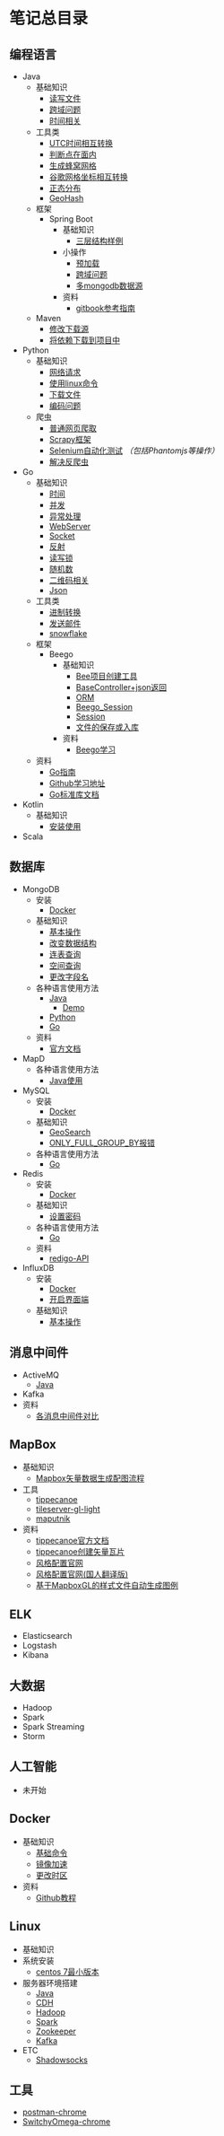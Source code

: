 # 笔记总目录

## 编程语言
- Java
    - 基础知识
        - [读写文件](/Language/Java/Use/ReadFile.md)
        - [跨域问题](/Language/Java/Use/CrossOrigin.md)
        - [时间相关](/Language/Java/Use/Time.md)
    - 工具类
        - [UTC时间相互转换](/Language/Java/Utils/UTCTransform.md)
        - [判断点在面内](/Language/Java/Utils/GeometyMethod.md)
        - [生成蜂窝网格](/Language/Java/Utils/HoneyComb.md)
        - [谷歌网格坐标相互转换](/Language/Java/Utils/GoogleGrid.md)
        - [正态分布](/Language/Java/Utils/NormalDistribution.md)
        - [GeoHash](/Language/Java/Utils/GeoHash.md)
    - 框架
        - Spring Boot
            - 基础知识
                - [三层结构样例](/Language/Java/Frame/SpringBoot/Structure.md)
            - 小操作
                - [预加载](/Language/Java/Frame/SpringBoot/Preloading.md)
                - [跨域问题](/Language/Java/Frame/SpringBoot/CrossOrigin.md)
                - [多mongodb数据源](/Language/Java/Frame/SpringBoot/MultipleMongoDBDataSource.md)
            - 资料
                - [gitbook参考指南](https://www.gitbook.com/book/qbgbook/spring-boot-reference-guide-zh/details)
    - Maven
        - [修改下载源](/Language/Java/Use/Maven/ChangeSource.md)
        - [将依赖下载到项目中](/Language/Java/Use/Maven/DependenceInProject.md)
- Python
    - 基础知识
        - [网络请求](/Language/Python/Use/Net.md)
        - [使用linux命令](/Language/Python/Use/Linux.md)
        - [下载文件](/Language/Python/Use/DownloadPicture.md)
        - [编码问题](/Language/Python/Use/Encoded.md)
    - 爬虫
        - [普通网页爬取](/Language/Python/Spider/Normal.md)
        - [Scrapy框架](/Language/Python/Spider/Scrapy.md)
        - [Selenium自动化测试](/Language/Python/Spider/Selenium.md) *（包括Phantomjs等操作）*
        - [解决反爬虫](/Language/Python/Spider/AntiSpider.md)
- Go
    - 基础知识
        - [时间](/Language/Go/Use/Time.md)
        - [并发](/Language/Go/Use/Goroutine.md)
        - [异常处理](/Language/Go/Use/Exception.md)
        - [WebServer](/Language/Go/Use/WebServer.md)
        - [Socket](/Language/Go/Use/Socket.md)
        - [反射](/Language/Go/Use/Reflect.md)
        - [读写锁](/Language/Go/Use/Lock.md)
        - [随机数](/Language/Go/Use/Rand.md)
        - [二维码相关](/Language/Go/Use/QRCode.md)
        - [Json](/Language/Go/Use/Json.md)
    - 工具类
        - [进制转换](/Language/Go/Utils/Binary.md)
        - [发送邮件](/Language/Go/Utils/Email.md)
        - [snowflake](/Language/Go/Utils/Snowflake.md)
    - 框架
        - Beego
            - 基础知识
                - [Bee项目创建工具](/Language/Go/Frame/Beego/Bee.md)
                - [BaseController+json返回](/Language/Go/Frame/Beego/Base&Json.md)
                - [ORM](/Language/Go/Frame/Beego/ORM.md)
                - [Beego_Session](/Language/Go/Frame/Beego/BeegoSession.md)
                - [Session](/Language/Go/Frame/Beego/Session.md)
                - [文件的保存或入库](/Language/Go/Frame/Beego/File.md)
            - 资料
                - [Beego学习](https://beego.me/docs/intro/)
    - 资料
        - [Go指南](http://tour.studygolang.com/basics/1)
        - [Github学习地址](https://github.com/astaxie/build-web-application-with-golang)
        - [Go标准库文档](https://studygolang.com/pkgdoc)
- Kotlin
    - 基础知识
        - [安装使用](/Language/Kotlin/Use/Install.md)
- Scala
## 数据库
- MongoDB
    - 安装
        - [Docker](/DataBase/MongoDB/Install/Docker.md)
    - 基础知识
        - [基本操作](/DataBase/MongoDB/Use/Use.md)
        - [改变数据结构](/DataBase/MongoDB/Use/Structure.md)
        - [连表查询](/DataBase/MongoDB/Use/Lookup.md)
        - [空间查询](/DataBase/MongoDB/Use/GeoSearch.md)
        - [更改字段名](/DataBase/MongoDB/Use/Rename.md)
    - 各种语言使用方法
        - [Java](/DataBase/MongoDB/Language/Java.md)
            - [Demo](/DataBase/MongoDB/Language/JavaDemo.md)
        - [Python](/DataBase/MongoDB/Language/Python.md)
        - [Go](/DataBase/MongoDB/Language/Go.md)
    - 资料
        - [官方文档](https://docs.mongodb.com/manual/)
- MapD
    - 各种语言使用方法
        - [Java使用](/DataBase/MapD/Language/Java.md)
- MySQL
    - 安装
        - [Docker](/DataBase/MySQL/Install/Docker.md)
    - 基础知识
        - [GeoSearch](/DataBase/MySQL/Use/GeoSearch.md)
        - [ONLY_FULL_GROUP_BY报错](/DataBase/MySQL/Use/ONLY_FULL_GROUP_BY.md)
    - 各种语言使用方法
        - [Go](/DataBase/MySQL/Language/Go.md)
- Redis
    - 安装
        - [Docker](/DataBase/Redis/Install/Docker.md)
    - 基础知识
        - [设置密码](/DataBase/Redis/Use/SetPassword.md)
    - 各种语言使用方法
        - [Go](/DataBase/Redis/Language/Go.md)
    - 资料
        - [redigo-API](https://godoc.org/github.com/garyburd/redigo/redis)
- InfluxDB
    - 安装
        - [Docker](/DataBase/InfluxDB/Install/Docker.md)
        - [开启界面端](/DataBase/InfluxDB/Install/WebUI.md)
    - 基础知识
        - [基本操作](/DataBase/InfluxDB/Use/Use.md)
## 消息中间件
- ActiveMQ
    - [Java](/Message/ActiveMQ/Language/Java.md)
- Kafka
- 资料
    - [各消息中间件对比](https://yq.aliyun.com/articles/216084?spm=5176.100238.spm-cont-list.80.qOAssp)
## MapBox
- 基础知识
    - [Mapbox矢量数据生成配图流程](/MapBox/Use/Document.md)
- 工具
    - [tippecanoe](/MapBox/Utils/Tippecanoe.md)
    - [tileserver-gl-light](/MapBox/Utils/TileserverGlLight.md)
    - [maputnik](/MapBox/Utils/Maputnik.md)
- 资料
    - [tippecanoe官方文档](https://github.com/mapbox/tippecanoe)
    - [tippecanoe创建矢量瓦片](http://blog.csdn.net/wan_yanyan528/article/details/70226123)
    - [风格配置官网](https://www.mapbox.com/mapbox-gl-js/style-spec/)
    - [风格配置官网(国人翻译版)](https://jingsam.github.io/mapbox-gl-style-spec/)
    - [基于MapboxGL的样式文件自动生成图例](http://blog.csdn.net/wan_yanyan528/article/details/52538686)
## ELK
- Elasticsearch
- Logstash
- Kibana
## 大数据
- Hadoop
- Spark
- Spark Streaming
- Storm
## 人工智能
- 未开始
## Docker
- 基础知识
    - [基础命令](/Docker/Use/Command.md)
    - [镜像加速](/Docker/Use/DownloadSource.md)
    - [更改时区](/Docker/Use/Time.md)
- 资料
    - [Github教程](https://www.gitbook.com/book/yeasy/docker_practice/details)
## Linux
- 基础知识
- 系统安装
    - [centos 7最小版本](/Linux/Install/System/Centos7.md)
- 服务器环境搭建
    - [Java](/Linux/Install/Envirment/Java.md)
    - [CDH](/Linux/Install/Envirment/CDH.md)
    - [Hadoop](/Linux/Install/Envirment/Hadoop.md)
    - [Spark](/Linux/Install/Envirment/Spark.md)
    - [Zookeeper](/Linux/Install/Envirment/Zookeeper.md)
    - [Kafka](/Linux/Install/Envirment/Kafka.md)
- ETC
    - [Shadowsocks](/Linux/Install/ETC/Shadowsocks.md)
## 工具
- [postman-chrome](/Utils/PostMan-chrome.md)
- [SwitchyOmega-chrome](/Utils/SwitchyOmega-chrome.md)

